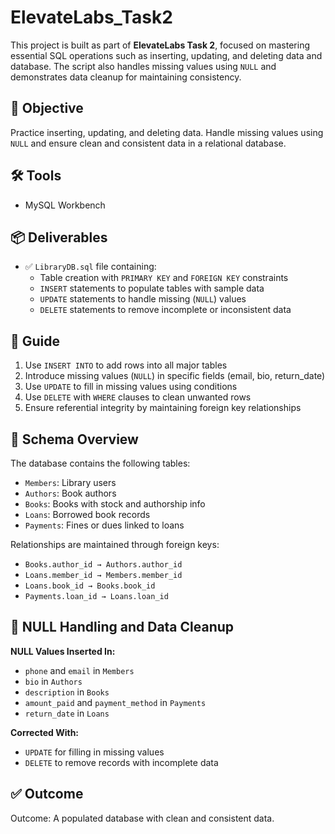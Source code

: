 # ElevateLabs_Task2

This project is built as part of **ElevateLabs Task 2**, focused on mastering essential SQL operations such as inserting, updating, and deleting data and database. The script also handles missing values using `NULL` and demonstrates data cleanup for maintaining consistency.


## 🎯 Objective

Practice inserting, updating, and deleting data. Handle missing values using `NULL` and ensure clean and consistent data in a relational database.

## 🛠️ Tools

- MySQL Workbench

## 📦 Deliverables

- ✅ `LibraryDB.sql` file containing:
  - Table creation with `PRIMARY KEY` and `FOREIGN KEY` constraints
  - `INSERT` statements to populate tables with sample data
  - `UPDATE` statements to handle missing (`NULL`) values
  - `DELETE` statements to remove incomplete or inconsistent data

## 📘 Guide

1. Use `INSERT INTO` to add rows into all major tables
2. Introduce missing values (`NULL`) in specific fields (email, bio, return_date)
3. Use `UPDATE` to fill in missing values using conditions
4. Use `DELETE` with `WHERE` clauses to clean unwanted rows
5. Ensure referential integrity by maintaining foreign key relationships

## 🧱 Schema Overview

The database contains the following tables:

- `Members`: Library users
- `Authors`: Book authors
- `Books`: Books with stock and authorship info
- `Loans`: Borrowed book records
- `Payments`: Fines or dues linked to loans

Relationships are maintained through foreign keys:
- `Books.author_id → Authors.author_id`
- `Loans.member_id → Members.member_id`
- `Loans.book_id → Books.book_id`
- `Payments.loan_id → Loans.loan_id`

## 🧹 NULL Handling and Data Cleanup

**NULL Values Inserted In:**
- `phone` and `email` in `Members`
- `bio` in `Authors`
- `description` in `Books`
- `amount_paid` and `payment_method` in `Payments`
- `return_date` in `Loans`

**Corrected With:**
- `UPDATE` for filling in missing values
- `DELETE` to remove records with incomplete data

## ✅ Outcome

 Outcome: A populated database with clean and consistent data.

